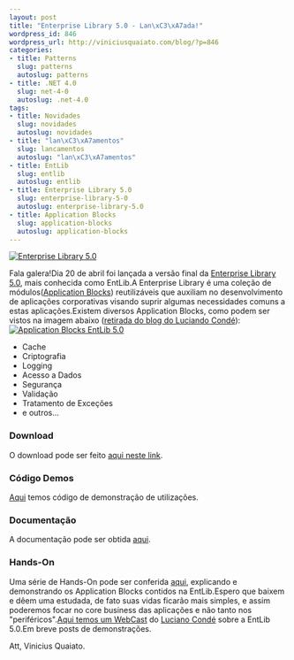 ```yaml
--- 
layout: post
title: "Enterprise Library 5.0 - Lan\xC3\xA7ada!"
wordpress_id: 846
wordpress_url: http://viniciusquaiato.com/blog/?p=846
categories: 
- title: Patterns
  slug: patterns
  autoslug: patterns
- title: .NET 4.0
  slug: net-4-0
  autoslug: .net-4.0
tags: 
- title: Novidades
  slug: novidades
  autoslug: novidades
- title: "lan\xC3\xA7amentos"
  slug: lancamentos
  autoslug: "lan\xC3\xA7amentos"
- title: EntLib
  slug: entlib
  autoslug: entlib
- title: Enterprise Library 5.0
  slug: enterprise-library-5-0
  autoslug: enterprise-library-5.0
- title: Application Blocks
  slug: application-blocks
  autoslug: application-blocks
---
```



[![Enterprise Library 5.0](http://viniciusquaiato.com/images_posts/pnp_logo-300x81.gif "Enterprise Library 5.0")](http://viniciusquaiato.com/images_posts/pnp_logo.gif)



Fala galera!Dia 20 de abril foi lançada a versão final da [Enterprise Library 5.0](http://entlib.codeplex.com/), mais conhecida como EntLib.A Enterprise Library é uma coleção de módulos([Application Blocks](http://msdn.microsoft.com/en-us/practices/default.aspx)) reutilizáveis que auxiliam no desenvolvimento de aplicações corporativas visando suprir algumas necessidades comuns a estas aplicações.Existem diversos Application Blocks, como podem ser vistos na imagem abaixo ([retirada do blog do Luciando Condé](http://blogs.msdn.com/conde/archive/2010/01/11/breve-enterprise-library-5-0.aspx)):[![Application Blocks EntLib 5.0](http://viniciusquaiato.com/images_posts/image_thumb.png "Application Blocks EntLib 5.0")](http://viniciusquaiato.com/images_posts/image_thumb.png)

- Cache
- Criptografia
- Logging
- Acesso a Dados
- Segurança
- Validação
- Tratamento de Exceções
- e outros...


### Download
O download pode ser feito [aqui neste link](http://entlib.codeplex.com/wikipage?title=EntLib5&referringTitle=Home).

### Código Demos
[Aqui](http://entlib.codeplex.com/wikipage?title=Webcast%20Demos&referringTitle=Home) temos código de demonstração de utilizações.

### Documentação
A documentação pode ser obtida [aqui](http://entlib.codeplex.com/releases/view/43135).

### Hands-On
Uma série de Hands-On pode ser conferida [aqui](http://entlib.codeplex.com/wikipage?title=Hands-on%20Labs&referringTitle=Home), explicando e demonstrando os Application Blocks contidos na EntLib.Espero que baixem e dêem uma estudada, de fato suas vidas ficarão mais simples, e assim poderemos focar no core business das aplicações e não tanto nos "periféricos".[Aqui temos um WebCast](https://msevents.microsoft.com/CUI/EventDetail.aspx?EventID=1032423380&culture=pt-BR) do [Luciano Condé](http://blogs.msdn.com/conde/default.aspx) sobre a EntLib 5.0.Em breve posts de demonstrações.

Att,
Vinicius Quaiato.
